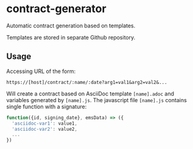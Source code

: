 # contract-generator
Automatic contract generation based on templates.

Templates are stored in separate Github repository.

## Usage

Accessing URL of the form:
```
https://[host]/contract/:name/:date?arg1=val1&arg2=val2&...
```

Will create a contract based on AsciiDoc template `[name].adoc` and variables
generated by `[name].js`. The javascript file `[name].js` contains single
function with a signature:

```js
function({id, signing_date}, emsData) => ({
  'asciidoc-var1': value1,
  'asciidoc-var2': value2,
  ...
})
```
